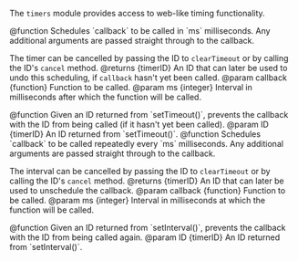 <!-- contributed by Drew Willcoxon [adw@mozilla.com]  -->
<!-- contributed by Atul Varma [atul@mozilla.com]  -->
<!-- edited by Noelle Murata [fiveinchpixie@gmail.com]  -->
<!-- contributed by Irakli Gozalishvil [gozala@mozilla.com] -->
<!-- contributed by Erik Vold [erikvvold@gmail.com] -->

The `timers` module provides access to web-like timing functionality.

<api name="setTimeout">
@function
  Schedules `callback` to be called in `ms` milliseconds. Any additional
  arguments are passed straight through to the callback.

  The timer can be cancelled by passing the ID to `clearTimeout` or by calling
  the ID's `cancel` method.
@returns {timerID}
  An ID that can later be used to undo this scheduling, if `callback` hasn't yet
  been called.
@param callback {function}
  Function to be called.
@param ms {integer}
  Interval in milliseconds after which the function will be called.
</api>

<api name="clearTimeout">
@function
  Given an ID returned from `setTimeout()`, prevents the callback with the ID
  from being called (if it hasn't yet been called).
@param ID {timerID}
  An ID returned from `setTimeout()`.
</api>

<api name="setInterval">
@function
  Schedules `callback` to be called repeatedly every `ms` milliseconds. Any
  additional arguments are passed straight through to the callback.

  The interval can be cancelled by passing the ID to `clearTimeout` or by
  calling the ID's `cancel` method.
@returns {timerID}
  An ID that can later be used to unschedule the callback.
@param callback {function}
  Function to be called.
@param ms {integer}
  Interval in milliseconds at which the function will be called.
</api>

<api name="clearInterval">
@function
  Given an ID returned from `setInterval()`, prevents the callback with the ID
  from being called again.
@param ID {timerID}
  An ID returned from `setInterval()`.
</api>

